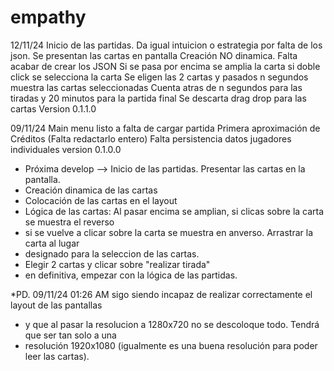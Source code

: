 # empathy
12/11/24
Inicio de las partidas. Da igual intuicion o estrategia por falta de los json.
Se presentan las cartas en pantalla
Creación NO dinamica. Falta acabar de crear los JSON
Si se pasa por encima se amplia la carta
si doble click se selecciona la carta
Se eligen las 2 cartas y pasados n segundos muestra las cartas seleccionadas
Cuenta atras de n segundos para las tiradas y 20 minutos para la partida final
Se descarta drag drop para las cartas
Version 0.1.1.0


09/11/24
Main menu listo a falta de cargar partida
Primera aproximación de Créditos (Falta redactarlo entero)
Falta persistencia datos jugadores individuales
version 0.1.0.0
* Próxima develop --> Inicio de las partidas. Presentar las cartas en la pantalla.
* Creación dinamica de las cartas
* Colocación de las cartas en el layout
* Lógica de las cartas: Al pasar encima se amplian, si clicas sobre la carta se muestra el reverso
* si se vuelve a clicar sobre la carta se muestra en anverso. Arrastrar la carta al lugar
* designado para la seleccion de las cartas.
* Elegir 2 cartas y clicar sobre "realizar tirada"
* en definitiva, empezar con la lógica de las partidas.

*PD. 09/11/24 01:26 AM sigo siendo incapaz de realizar correctamente el layout de las pantallas
* y que al pasar la resolucion a 1280x720 no se descoloque todo. Tendrá que ser tan solo a una
* resolución 1920x1080 (igualmente es una buena resolución para poder leer las cartas).
